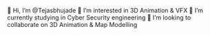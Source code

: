 👋 Hi, I’m @Tejasbhujade
👀 I’m interested in 3D Animation & VFX
🌱 I’m currently studying in Cyber Security engineering
💞️ I’m looking to collaborate on 3D Animation & Map Modelling
